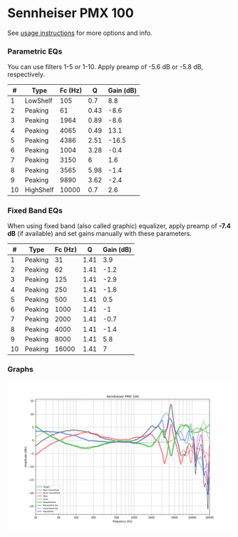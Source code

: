 # Sennheiser PMX 100
See [usage instructions](https://github.com/jaakkopasanen/AutoEq#usage) for more options and info.

### Parametric EQs
You can use filters 1-5 or 1-10. Apply preamp of -5.6 dB or -5.8 dB, respectively.

|   # | Type      |   Fc (Hz) |    Q |   Gain (dB) |
|-----|-----------|-----------|------|-------------|
|   1 | LowShelf  |       105 | 0.7  |         8.8 |
|   2 | Peaking   |        61 | 0.43 |        -8.6 |
|   3 | Peaking   |      1964 | 0.89 |        -8.6 |
|   4 | Peaking   |      4065 | 0.49 |        13.1 |
|   5 | Peaking   |      4386 | 2.51 |       -16.5 |
|   6 | Peaking   |      1004 | 3.28 |        -0.4 |
|   7 | Peaking   |      3150 | 6    |         1.6 |
|   8 | Peaking   |      3565 | 5.98 |        -1.4 |
|   9 | Peaking   |      9890 | 3.62 |        -2.4 |
|  10 | HighShelf |     10000 | 0.7  |         2.6 |

### Fixed Band EQs
When using fixed band (also called graphic) equalizer, apply preamp of **-7.4 dB** (if available) and set gains manually with these parameters.

|   # | Type    |   Fc (Hz) |    Q |   Gain (dB) |
|-----|---------|-----------|------|-------------|
|   1 | Peaking |        31 | 1.41 |         3.9 |
|   2 | Peaking |        62 | 1.41 |        -1.2 |
|   3 | Peaking |       125 | 1.41 |        -2.9 |
|   4 | Peaking |       250 | 1.41 |        -1.8 |
|   5 | Peaking |       500 | 1.41 |         0.5 |
|   6 | Peaking |      1000 | 1.41 |        -1   |
|   7 | Peaking |      2000 | 1.41 |        -0.7 |
|   8 | Peaking |      4000 | 1.41 |        -1.4 |
|   9 | Peaking |      8000 | 1.41 |         5.8 |
|  10 | Peaking |     16000 | 1.41 |         7   |

### Graphs
![](./Sennheiser%20PMX%20100.png)
